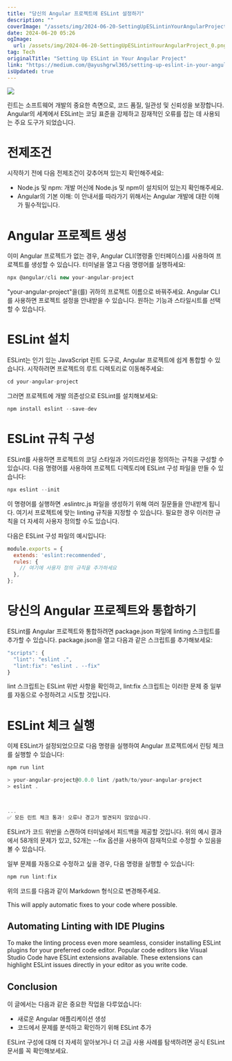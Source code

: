 ```yaml
---
title: "당신의 Angular 프로젝트에 ESLint 설정하기"
description: ""
coverImage: "/assets/img/2024-06-20-SettingUpESLintinYourAngularProject_0.png"
date: 2024-06-20 05:26
ogImage: 
  url: /assets/img/2024-06-20-SettingUpESLintinYourAngularProject_0.png
tag: Tech
originalTitle: "Setting Up ESLint in Your Angular Project"
link: "https://medium.com/@ayushgrwl365/setting-up-eslint-in-your-angular-project-888f210fc25e"
isUpdated: true
---
```





<img src="/assets/img/2024-06-20-SettingUpESLintinYourAngularProject_0.png" />

린트는 소프트웨어 개발의 중요한 측면으로, 코드 품질, 일관성 및 신뢰성을 보장합니다. Angular의 세계에서 ESLint는 코딩 표준을 강제하고 잠재적인 오류를 잡는 데 사용되는 주요 도구가 되었습니다.

# 전제조건

시작하기 전에 다음 전제조건이 갖추어져 있는지 확인해주세요:

<div class="content-ad"></div>

- Node.js 및 npm: 개발 머신에 Node.js 및 npm이 설치되어 있는지 확인해주세요.
- Angular의 기본 이해: 이 안내서를 따라가기 위해서는 Angular 개발에 대한 이해가 필수적입니다.

# Angular 프로젝트 생성

이미 Angular 프로젝트가 없는 경우, Angular CLI(명령줄 인터페이스)를 사용하여 프로젝트를 생성할 수 있습니다. 터미널을 열고 다음 명령어를 실행하세요:

```js
npx @angular/cli new your-angular-project
```

<div class="content-ad"></div>

"your-angular-project"을(를) 귀하의 프로젝트 이름으로 바꿔주세요. Angular CLI를 사용하면 프로젝트 설정을 안내받을 수 있습니다. 원하는 기능과 스타일시트를 선택할 수 있습니다.

# ESLint 설치

ESLint는 인기 있는 JavaScript 린트 도구로, Angular 프로젝트에 쉽게 통합할 수 있습니다. 시작하려면 프로젝트의 루트 디렉토리로 이동해주세요:

```js
cd your-angular-project
```

<div class="content-ad"></div>

그러면 프로젝트에 개발 의존성으로 ESLint를 설치해보세요:

```js
npm install eslint --save-dev
```

# ESLint 규칙 구성

ESLint를 사용하면 프로젝트의 코딩 스타일과 가이드라인을 정의하는 규칙을 구성할 수 있습니다. 다음 명령어를 사용하여 프로젝트 디렉토리에 ESLint 구성 파일을 만들 수 있습니다:

<div class="content-ad"></div>

```js
npx eslint --init
```

이 명령어를 실행하면 .eslintrc.js 파일을 생성하기 위해 여러 질문들을 안내받게 됩니다. 여기서 프로젝트에 맞는 linting 규칙을 지정할 수 있습니다. 필요한 경우 이러한 규칙을 더 자세히 사용자 정의할 수도 있습니다.

다음은 ESLint 구성 파일의 예시입니다:

```js
module.exports = {
  extends: 'eslint:recommended',
  rules: {
    // 여기에 사용자 정의 규칙을 추가하세요
  },
};
```

<div class="content-ad"></div>

# 당신의 Angular 프로젝트와 통합하기

ESLint를 Angular 프로젝트와 통합하려면 package.json 파일에 linting 스크립트를 추가할 수 있습니다. package.json을 열고 다음과 같은 스크립트를 추가해보세요:

```js
"scripts": {
  "lint": "eslint .",
  "lint:fix": "eslint . --fix"
}
```

lint 스크립트는 ESLint 위반 사항을 확인하고, lint:fix 스크립트는 이러한 문제 중 일부를 자동으로 수정하려고 시도할 것입니다.

<div class="content-ad"></div>

# ESLint 체크 실행

이제 ESLint가 설정되었으므로 다음 명령을 실행하여 Angular 프로젝트에서 린팅 체크를 실행할 수 있습니다:

```js
npm run lint
```

<div class="content-ad"></div>

```js
> your-angular-project@0.0.0 lint /path/to/your-angular-project
> eslint .



...
✅ 모든 린트 체크 통과! 오류나 경고가 발견되지 않았습니다.
```

ESLint가 코드 위반을 스캔하여 터미널에서 피드백을 제공할 것입니다. 위의 예시 결과에서 58개의 문제가 있고, 52개는 --fix 옵션을 사용하여 잠재적으로 수정할 수 있음을 볼 수 있습니다.

일부 문제를 자동으로 수정하고 싶을 경우, 다음 명령을 실행할 수 있습니다:

```js
npm run lint:fix
```

<div class="content-ad"></div>

위의 코드를 다음과 같이 Markdown 형식으로 변경해주세요.


This will apply automatic fixes to your code where possible.

## Automating Linting with IDE Plugins

To make the linting process even more seamless, consider installing ESLint plugins for your preferred code editor. Popular code editors like Visual Studio Code have ESLint extensions available. These extensions can highlight ESLint issues directly in your editor as you write code.

## Conclusion


<div class="content-ad"></div>

이 글에서는 다음과 같은 중요한 작업을 다루었습니다:

- 새로운 Angular 애플리케이션 생성
- 코드에서 문제를 분석하고 확인하기 위해 ESLint 추가

ESLint 구성에 대해 더 자세히 알아보거나 더 고급 사용 사례를 탐색하려면 공식 ESLint 문서를 꼭 확인해보세요.